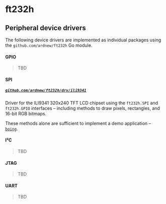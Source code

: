 # ft232h
## Peripheral device drivers
The following device drivers are implemented as individual packages using the `github.com/ardnew/ft232h` Go module.

#### GPIO
> TBD

#### SPI

##### [`github.com/ardnew/ft232h/drv/ili9341`](https://github.com/ardnew/ft232h/drv/ili9341) 
Driver for the ILI9341 320x240 TFT LCD chipset using the `ft232h.SPI` and `ft232h.GPIO` interfaces – including methods to draw pixels, rectangles, and 16-bit RGB bitmaps.

These methods alone are sufficient to implement a demo application – [`boing`](https://github.com/ardnew/ft232h/examples/spi/ili9341/boing).

#### I²C
> TBD

#### JTAG
> TBD

#### UART
> TBD

